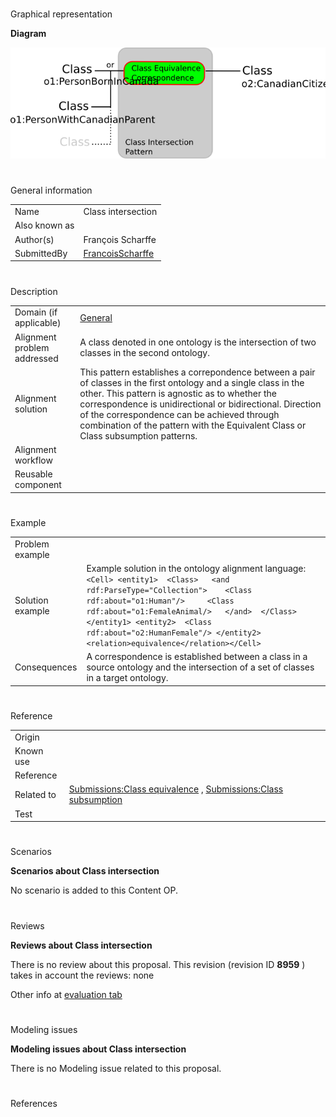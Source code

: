 # 

 Graphical representation



__Diagram__ 





[![Image:class-intersection.png](images/f/f2/Class-intersection.png)](../Image/Class-intersection.png "Image:class-intersection.png")





# 

 General information




|  |  |
| --- | --- |
|  Name  |  Class intersection  |
|  Also known as  |  |
|  Author(s)  |  François Scharffe  |
|  SubmittedBy  | [FrancoisScharffe](../User/FrancoisScharffe "User:FrancoisScharffe")  |



  





# 

 Description




|  |  |
| --- | --- |
|  Domain (if applicable)  | [General](http://ontologydesignpatterns.org/wiki/index.php?title=General&action=edit&redlink=1 "General (not yet written)")  |
|  Alignment problem addressed  |  A class denoted in one ontology is the intersection of two classes in the second  ontology.  |
|  Alignment solution  |  This pattern establishes a correpondence between a pair of classes in the first ontology and a single class in the other. This pattern is agnostic as to whether the correspondence is unidirectional or bidirectional. Direction of the correspondence can be achieved through combination of the pattern with the Equivalent Class or Class subsumption patterns.  |
|  Alignment workflow  |  |
|  Reusable component  |  |



  





# 

 Example




|  |  |
| --- | --- |
|  Problem example  |  |
|  Solution example  |  Example solution in the ontology alignment language: ```<Cell> <entity1>  <Class>   <and rdf:ParseType="Collection">    <Class rdf:about="o1:Human"/>     <Class rdf:about="o1:FemaleAnimal/>   </and>  </Class> </entity1> <entity2>  <Class rdf:about="o2:HumanFemale"/> </entity2> <relation>equivalence</relation></Cell>``` |
|  Consequences  |  A correspondence is established between a class in a source ontology and the intersection of a set of classes in a target ontology.  |



  





# 

 Reference




|  |  |
| --- | --- |
|  Origin  |  |
|  Known use  |  |
|  Reference  |  |
|  Related to  | [Submissions:Class equivalence](../Submissions/Class_equivalence "Submissions:Class equivalence")  , [Submissions:Class subsumption](../Submissions/Class_subsumption "Submissions:Class subsumption")  |
|  Test  |  |



  





# 

 Scenarios




__Scenarios about Class intersection__ 


 No scenario is added to this Content OP.
 




# 

 Reviews




__Reviews about Class intersection__ 


 There is no review about this proposal.
This revision (revision ID
 __8959__ 
 ) takes in account the reviews: none
 



 Other info at
 [evaluation tab](http://ontologydesignpatterns.org/wiki/index.php?title=Submissions:Class_intersection&action=evaluation "http://ontologydesignpatterns.org/wiki/index.php?title=Submissions:Class_intersection&action=evaluation") 





  





# 

 Modeling issues




__Modeling issues about Class intersection__ 


 There is no Modeling issue related to this proposal.
 




  





# 

 References